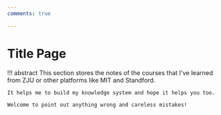 ```yaml
---
comments: true

---
```


# Title Page

!!! abstract
	This section stores the notes of the courses that I've learned from ZJU or other platforms like MIT and Standford.
	
	It helps me to build my knowledge system and hope it helps you too. 
	
	Welcome to point out anything wrong and careless mistakes!